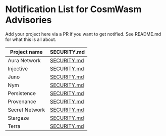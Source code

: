 # Notification List for CosmWasm Advisories

Add your project here via a PR if you want to get notified.
See README.md for what this is all about.

| Project name   | SECURITY.md                                                                                      |
|----------------|--------------------------------------------------------------------------------------------------|
| Aura Network   | [SECURITY.md](https://github.com/aura-nw/aura/blob/main/SECURITY.md)                             |
| Injective      | [SECURITY.md](https://github.com/InjectiveLabs/injective-chain-releases/blob/master/SECURITY.md) |
| Juno           | [SECURITY.md](https://github.com/CosmosContracts/juno/blob/main/SECURITY.md)                     |
| Nym            | [SECURITY.md](https://github.com/nymtech/nym/blob/develop/SECURITY.md)                           |
| Persistence    | [SECURITY.md](https://github.com/persistenceOne/persistenceCore/blob/master/SECURITY.md)         |
| Provenance     | [SECURITY.md](https://github.com/provenance-io/provenance/blob/main/SECURITY.md)                 |
| Secret Network | [SECURITY.md](https://github.com/scrtlabs/SecretNetwork/blob/master/SECURITY.md)                 |
| Stargaze       | [SECURITY.md](https://github.com/public-awesome/stargaze/blob/main/SECURITY.md)                  |
| Terra          | [SECURITY.md](https://github.com/terra-money/core/blob/main/SECURITY.md)                         |

